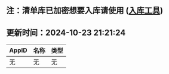 ## 注：清单库已加密想要入库请使用 ([入库工具](https://github.com/BlankTMing/ManifestAutoUpdate/releases))

## 更新时间：2024-10-23 21:21:24
| AppID | 名称 | 类型  |
| :-------------------- | :----------------------------- | :----------- |
| 无 | 无 | 无 |
